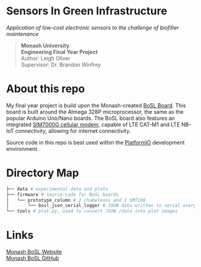 # Sensors In Green Infrastructure
*Application of low-cost electronic sensors to the challenge of biofilter maintenance* <br>
> **Monash University** <br>
> **Engineering Final Year Project** <br>
> Author: Leigh Oliver <br>
> Supervisor: Dr. Brandon Winfrey <br>

# About this repo
My final year project is build upon the Monash-created [BoSL Board](http://www.bosl.com.au/). This board is built around the Atmega 328P microprocessor, the same as the popular Arduino Uno/Nano boards. The BoSL board also features an integrated [SIM7000G cellular modem](https://www.simcom.com/product/SIM7000G.html), capable of LTE CAT-M1 and LTE NB-IoT connectivity, allowing for internet connectivity.

Source code in this repo is best used within the [PlatformIO](https://platformio.org/) development environment.

# Directory Map
```bash
├── data # experimental data and plots
├── firmware # source-code for BoSL boards
│   └── prototype_column # 2 chameleons and 1 SMT100
│       └── bosl_json_serial_logger # JSON data written to serial every 1 second
└── tools # plot.py, used to convert JSON /data into plot images
```

# Links
[Monash BoSL Website](http://www.bosl.com.au/)<br>
[Monash BoSL GitHub](https://github.com/Monash-BoSL/Monash-BoSL)
